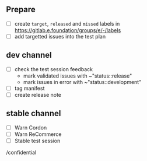 <!-- If needed, you can edit the template at https://gitlab.e.foundation/e/os/releases/-/edit/master/.gitlab/issue_templates/releases.md -->

## Prepare

- [ ] create `target`, `released` and `missed` labels in https://gitlab.e.foundation/groups/e/-/labels
- [ ] add targetted issues into the test plan

## dev channel

- [ ] check the test session feedback
    - mark validated issues with ~"status::release"
    - mark issues in error with ~"status::development"
- [ ] tag manifest
- [ ] create release note

## stable channel

- [ ] Warn Cordon
- [ ] Warn ReCommerce
- [ ] Stable test session

/confidential
